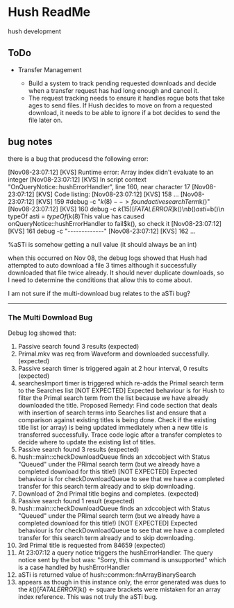<h1>Hush ReadMe</h1>
hush development

<h2>ToDo</h2>
<ul>
    <li>Transfer Management</li>
    <ul>
        <li>Build a system to track pending requested downloads and decide when a transfer request has had long enough and cancel it.</li>
        <li>The request tracking needs to ensure it handles rogue bots that take ages to send files. If Hush decides to move on from a requested download, it needs to be able to ignore if a bot decides to send the file later on.</li>
    </ul>
</ul>
<h2>bug notes</h2>

there is a bug that producesd the following error: 

[Nov08-23:07:12] [KVS] Runtime error: Array index didn't evaluate to an integer
[Nov08-23:07:12] [KVS]   In script context "OnQueryNotice::hushErrorHandler", line 160, near character 17
[Nov08-23:07:12] [KVS] Code listing:
[Nov08-23:07:12] [KVS]   158 ...
[Nov08-23:07:12] [KVS]   159 	#debug -c "$k(8)--> found active searchTerm %G_hush->%activeSearchTerm[%aSTi] at index [%aSTi]. removing it from the active searchTerm array <--$k()"
[Nov08-23:07:12] [KVS]   160 	debug -c $k(15)[FATAL ERROR]$k()\n$b()asti = %aSTi$b()\n typeOf asti = $typeOf(%aSTi)\nfnArrayBinarySearch was called using:\n	st = %st\n	activeSearchTermArray = %G_hush->%activeSearchTerms\n	--- ($k(8)This value has caused onQueryNotice::hushErrorHandler to fail$k(), so check it
[Nov08-23:07:12] [KVS]   161 	debug -c "-------------"
[Nov08-23:07:12] [KVS]   162 ...

%aSTi is somehow getting a null value (it should always be an int)

when this occurred on Nov 08, the debug logs showed that Hush had attempted to auto download a file 3 times although it successfully downloaded that file twice already. It should never duplicate downloads, so I need to determine the conditions that allow this to come about.

I am not sure if the multi-download bug relates to the aSTi bug?

----
<h3>The Multi Download Bug</h3>

Debug log showed that: 

1. Passive search found 3 results (expected)
2. Primal.mkv was req from Waveform and downloaded successfully. (expected)
3. Passive search timer is triggered again at 2 hour interval, 0 results (expected)
4. searchesImport timer is triggered which re-adds the Primal search term to the Searches list [NOT EXPECTED]
    Expected behaviour is for Hush to filter the Primal search term from the list because we have already downloaded the title. 
    Proposed Remedy: 
        Find code section that deals with insertion of search terms into Searches list and ensure that a comparison against existing titles is being done.
        Check if the existing title list (or array) is being updated immediately when a new title is transferred successfully.
        Trace code logic after a transfer completes to decide where to update the existing list of titles.
5. Passive search found 3 results (expected)
6. hush::main::checkDownloadQueue finds an xdccobject with Status "Queued" under the PRimal search term (but we already have a completed download for this title!) [NOT EXPECTED]
    Expected behaviour is for checkDownloadQueue to see that we have a completed transfer for this search term already and to skip downloading.
7. Download of 2nd Primal title begins and completes. (expected)
8. Passive search found 1 result (expected)
9. hush::main::checkDownloadQueue finds an xdccobject with Status "Queued" under the PRimal search term (but we already have a completed download for this title!) [NOT EXPECTED]
    Expected behaviour is for checkDownloadQueue to see that we have a completed transfer for this search term already and to skip downloading.
10. 3rd Primal title is requested from 84659 (expected)
11. At 23:07:12 a query notice triggers the hushErrorHandler. The query notice sent by the bot was: "Sorry, this command is unsupported" which is a case handled by hushErrorHandler
12. aSTi is returned value of hush::common::fnArrayBinarySearch
13. appears as though in this instance only, the error generated was dues to the $k()[FATAL ERROR]$k() <- square brackets were mistaken for an array index reference. This was not truly the aSTi bug.
